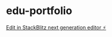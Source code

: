 # edu-portfolio

[Edit in StackBlitz next generation editor ⚡️](https://stackblitz.com/~/github.com/hakxel/edu-portfolio)